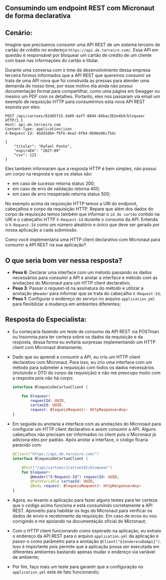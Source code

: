 ## Consumindo um endpoint REST com Micronaut de forma declarativa

## Cenário:

Imagine que precisamos consumir uma API REST de um sistema terceiro de cartão de crédito no endereço `https://api.de.terceiro.com/`. Essa API em questão é responsável por bloquear um cartão de crédito de um cliente com base nas informações do cartão e titular.

Durante uma conversa com o time de desenvolvimento dessa empresa terceira formos informados que a API REST que queremos consumir se trata de uma API nova que foi construída as pressas para atender uma demanda do nosso time, por esse motivo ela ainda não possui documentação formal para compartilhar, como uma página em Swagger ou mesmo um PDF com os detalhes. Portanto, eles nos passaram via email um exemplo de requisição HTTP para consumirmos esta nova API REST exposta por eles:

```
POST /api/cartoes/82dd5f15-3e09-4aff-8844-84bac382e4b4/bloquear HTTP/1.1
Host: api.de.terceiro.com
Content-Type: application/json
X-Request-Id: 4bdd3d64-f9fe-4ea2-9f64-9b96e96c75dc

{
    "titular": "Rafael Ponte",
    "expiraEm": "2027-09"
    "cvv": 123
}
```

Eles também informaram que a resposta HTTP é bem simples, não possui um corpo na resposta e que os status são:
- em caso de sucesso retorna status 200;
- em caso de erro de validação retorna 400;
- em caso de erro inesperado retorna status 500;

No exemplo acima da requisição HTTP temos a URI do endpoint, cabeçalhos e corpo da requisição HTTP. Repare que além dos dados do corpo da requisição temos também que informar o `id do cartão` contido na URI e o cabeçalho HTTP `X-Request-Id` durante o consumo da API. Entenda o `X-Request-Id` como um número aleatório e único que deve ser gerado por nossa aplicação a cada submissão.

Como você implementaria uma HTTP client declarativo com Micronaut para consumir a API REST na sua aplicação?

## O que seria bom ver nessa resposta?

- **Peso 6**: Declarar uma interface com um método passando os dados necessários para consumir a API e anotar a interface e método com as anotações do Micronaut para um HTTP client declarativo; 
- **Peso 3**: Passar o request-id na assinatura do método e utilizar a anotação `@Header` para informar que se trata do cabeçalho `X-Request-Id`;
- **Peso 1**: Configurar o endereço do serviço no arquivo `application.yml` para flexibilizar a mudança em ambientes diferentes;

## Resposta do Especialista:

- Eu começaria fazendo um teste de consumo da API REST via POSTman ou Insomnia para ter certeza sobre os dados da requisição e da resposta, dessa forma eu evitaria surpresas implementando um HTTP client com Micronaut diretamente;

- Dado que eu aprendi a consumir a API, eu crio um HTTP client declarativo com Micronaut. Para isso, eu crio uma interface com um método para submeter a requisição com todos os dados necessários (incluindo o DTO do corpo da requisição) e não me preocupo muito com a resposta pois não há corpo:
    ```kotlin
    interface BloqueioDeCartaoClient {

        fun bloquear(
            requestId: UUID, 
            cartaoId: UUID, 
            request: BloqueioRequest): HttpResponse<Any>
    }
    ```

- Em seguida eu anotaria a interface com as anotações do Micronaut para configurar um HTTP client declarativo e assim consumir a API. Alguns cabeçalhos não precisam ser informados no client pois o Micronaut já adiciona eles por padrão. Após anotar a interface, o código ficaria parecido com:
    ```kotlin
    @Client("https://api.de.terceiro.com/")
    interface BloqueioDeCartaoClient {

        @Post("/api/cartoes/{cartaoId}/bloquear")
        fun bloquear(
            @Header("X-Request-Id") requestId: UUID, 
            @PathVariable cartaoId: UUID, 
            @Body request: BloqueioRequest): HttpResponse<Any>
    }
    ```

- Agora, eu levanto a aplicação para fazer alguns testes para ter certeza que o código acima funciona e está consumindo corretamente a API REST. Aproveito para habilitar os logs do Micronaut para verificar os dados de envio e recebimento da requisição. Em caso de erros eu vou corrigindo e me apoiando na documentação oficial do Micronaut;

- Com o HTTP client funcionando como esperado na aplicação, eu extraio o endereço da API REST para o arquivo `application.yml` da aplicação e passo-o como parâmetro para a anotação `@Client("${enderecoDaApi}")`. Isso é importante pois permite que a aplicação possa ser executada em diferentes ambientes bastando apenas mudar o endereço via variável de ambiente;

- Por fim, faço mais um teste para garantir que a configuração no `application.yml` está de fato funcionando;

